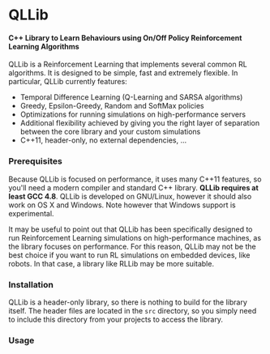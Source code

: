 # QLLib
#### C++ Library to Learn Behaviours using On/Off Policy Reinforcement Learning Algorithms

QLLib is a Reinforcement Learning that implements several common RL algorithms. It is designed to be simple, fast and extremely flexible. In particular, QLLib currently features:
* Temporal Difference Learning (Q-Learning and SARSA algorithms)
* Greedy, Epsilon-Greedy, Random and SoftMax policies
* Optimizations for running simulations on high-performance servers
* Additional flexibility achieved by giving you the right layer of separation between the core library and your custom simulations
* C++11, header-only, no external dependencies, ...

### Prerequisites
Because QLLib is focused on performance, it uses many C++11 features, so you'll need a modern compiler and standard C++ library. **QLLib requires at least GCC 4.8**. QLLib is developed on GNU/Linux, however it should also work on OS X and Windows. Note however that Windows support is experimental.

It may be useful to point out that QLLib has been specifically designed to run Reinforcement Learning simulations on high-performance machines, as the library focuses on performance. For this reason, QLLib may not be the best choice if you want to run RL simulations on embedded devices, like robots. In that case, a library like RLLib may be more suitable.

### Installation
QLLib is a header-only library, so there is nothing to build for the library itself. The header files are located in the `src` directory, so you simply need to include this directory from your projects to access the library.

### Usage
